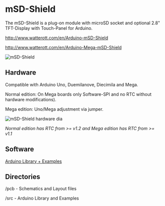 # mSD-Shield
The mSD-Shield is a plug-on module with microSD socket and optional 2.8" TFT-Display with Touch-Panel for Arduino.

<http://www.watterott.com/en/Arduino-mSD-Shield>

<http://www.watterott.com/en/Arduino-Mega-mSD-Shield>

![mSD-Shield](https://github.com/watterott/mSD-Shield/raw/master/img/msd-shield.jpg)


## Hardware
Compatible with Arduino Uno, Duemilanove, Diecimila and Mega.

Normal edition: On Mega boards only Software-SPI and no RTC without hardware modifications).

Mega edition: Uno/Mega adjustment via jumper.

![mSD-Shield hardware dia](https://github.com/watterott/mSD-Shield/raw/master/img/hw_dia.png)

_Normal edition has RTC from >= v1.2 and Mega edition has RTC from >= v1.1_


## Software
[Arduino Library + Examples](https://github.com/watterott/mSD-Shield/downloads)


## Directories
 /pcb - Schematics and Layout files

 /src - Arduino Library and Examples
